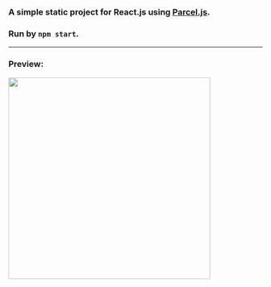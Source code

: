 ### A simple static project for React.js using [Parcel.js](https://parceljs.org/).

### Run by `npm start`.

---

### Preview:

<img src= "https://github.com/LucasSuL/react-2-solo-project-business-card/assets/109936384/54f717b0-3f91-473c-b903-3e22d3904bfe" width="400px">

